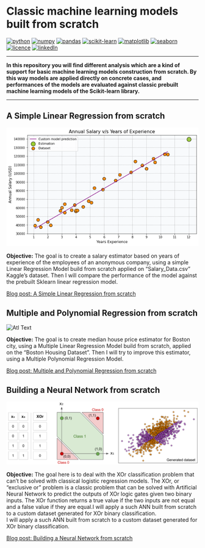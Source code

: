 # Classic machine learning models built from scratch

[![python](https://img.shields.io/badge/python-3.8.5-brightgreen?style=plastic)](https://www.python.org/downloads/release/python-385/)
[![numpy](https://img.shields.io/badge/numpy-1.20.1-brightgreen?style=plastic)](https://pypi.org/project/numpy/1.20.1/)
[![pandas](https://img.shields.io/badge/pandas-1.2.2-brightgreen?style=plastic)](https://pypi.org/project/pandas/1.2.2/)
[![scikit-learn](https://img.shields.io/badge/scikit--learn-0.24.1-brightgreen?style=plastic)](https://pypi.org/project/scikit-learn/0.24.1/)
[![matplotlib](https://img.shields.io/badge/matplotlib-3.3.4-brightgreen?style=plastic)](https://pypi.org/project/matplotlib/3.3.4/)
[![seaborn](https://img.shields.io/badge/seaborn-0.11.1-brightgreen?style=plastic)](https://pypi.org/project/seaborn/)
[![licence](https://img.shields.io/badge/licence-MIT-yellow?style=plastic)](https://github.com/Domsdev/Data-science-blog/blob/main/MIT%20Licence.md) [![linkedIn](https://img.shields.io/badge/-LinkedIn%20-blue?style=plastic)](https://www.linkedin.com/in/dominique-pothin-dev/)

---

**In this repository you will find different analysis which are a kind of support for basic machine learning models construction from scratch. By this way models are applied directly on concrete cases, and performances of the models are evaluated against classic prebuilt machine learning models of the Scikit-learn library.**

---


## A Simple Linear Regression from scratch 

![png](img/linear_regression.png)

**Objective:** The goal is to create a salary estimator based on years of experience of the employees of an anonymous company, using a simple Linear Regression Model build from scratch applied on “Salary_Data.csv” Kaggle’s dataset. Then I will compare the performance of the model against the prebuilt Sklearn linear regression model.<br/>

<a href="https://domsdev.github.io/Data-science-blog/post/a_simple_linear_regression_from_scratch/">Blog post: A Simple Linear Regression from scratch</a>


## Multiple and Polynomial Regression from scratch

![Atl Text](img/animation.gif)

**Objective:** The goal is to create median house price estimator for Boston city, using a Multiple Linear Regression Model build from scratch, applied on the “Boston Housing Dataset”. Then I will try to improve this estimator, using a Multiple Polynomial Regression Model.<br/>

<a href="https://domsdev.github.io/Data-science-blog/post/multiple_and_polynomial_regression_from_scratch/">Blog post: Multiple and Polynomial Regression from scratch</a>


## Building a Neural Network from scratch

![png](img/xor_example.png)

**Objective:** The goal here is to deal with the XOr classification problem that can’t be solved with classical logistic regression models. The XOr, or “exclusive or” problem is a classic problem that can be solved with Artificial Neural Network to predict the outputs of XOr logic gates given two binary inputs. The XOr function returns a true value if the two inputs are not equal and a false value if they are equal.I will apply a such ANN built from scratch to a custom dataset generated for XOr binary classification.<br/>
I will apply a such ANN built from scratch to a custom dataset generated for XOr binary classification.<br/>

<a href="https://domsdev.github.io/Data-science-blog/post/building_a_neural_network_from_scratch/">Blog post: Building a Neural Network from scratch</a>

